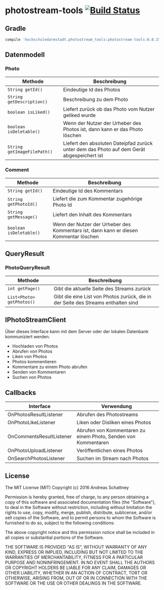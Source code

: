 # photostream-tools [![Build Status](https://travis-ci.org/aschattney/photostream-tools.svg?branch=master)](https://travis-ci.org/aschattney/photostream-tools)

## Gradle

```gradle
compile 'hochschuledarmstadt.photostream_tools:photostream-tools:0.0.15'
```

## Datenmodell

### Photo

Methode | Beschreibung
--------- | ------------
`String getId()`   | Eindeutige Id des Photos
`String getDescription()` | Beschreibung zu dem Photo
`boolean isLiked()` | Liefert zurück ob das Photo vom Nutzer geliked wurde
`boolean isDeletable()` | Wenn der Nutzer der Urheber des Photos ist, dann kann er das Photo löschen
`String getImageFilePath()`| Liefert den absoluten Dateipfad zurück unter dem das Photo auf dem Gerät abgespeichert ist

### Comment

Methode | Beschreibung
--------- | ------------
`String getId()` | Eindeutige Id des Kommentars
`String getPhotoId()` | Liefert die zum Kommentar zugehörige Photo Id
`String getMessage()` | Liefert den Inhalt des Kommentars
`boolean isDeletable()` | Wenn der Nutzer der Urheber des Kommentars ist, dann kann er diesen Kommentar löschen

## QueryResult

### PhotoQueryResult

Methode | Beschreibung
--------- | ------------
`int getPage()` | Gibt die aktuelle Seite des Streams zurück
`List<Photo> getPhotos()` | Gibt die eine List von Photos zurück, die in der Seite des Streams enthalten sind

## IPhotoStreamClient

Über dieses Interface kann mit dem Server oder der lokalen Datenbank kommuniziert werden.
* Hochladen von Photos
* Abrufen von Photos
* Liken von Photos
* Photos kommentieren
* Kommentare zu einem Photo abrufen
* Senden von Kommentaren
* Suchen von Photos

## Callbacks

Interface | Verwendung
--------- | ------------
OnPhotosResultListener   | Abrufen des Photostreams
OnPhotoLikeListener      | Liken oder Disliken eines Photos
OnCommentsResultListener | Abrufen von Kommentaren zu einem Photo, Senden von Kommentaren
OnPhotoUploadListener    | Veröffentlichen eines Photos
OnSearchPhotosListener   | Suchen im Stream nach Photos


## License

The MIT License (MIT)
Copyright (c) 2016 Andreas Schattney

Permission is hereby granted, free of charge, to any person obtaining a copy of this software and associated documentation files (the "Software"), to deal in the Software without restriction, including without limitation the rights to use, copy, modify, merge, publish, distribute, sublicense, and/or sell copies of the Software, and to permit persons to whom the Software is furnished to do so, subject to the following conditions:

The above copyright notice and this permission notice shall be included in all copies or substantial portions of the Software.

THE SOFTWARE IS PROVIDED "AS IS", WITHOUT WARRANTY OF ANY KIND, EXPRESS OR IMPLIED, INCLUDING BUT NOT LIMITED TO THE WARRANTIES OF MERCHANTABILITY, FITNESS FOR A PARTICULAR PURPOSE AND NONINFRINGEMENT. IN NO EVENT SHALL THE AUTHORS OR COPYRIGHT HOLDERS BE LIABLE FOR ANY CLAIM, DAMAGES OR OTHER LIABILITY, WHETHER IN AN ACTION OF CONTRACT, TORT OR OTHERWISE, ARISING FROM, OUT OF OR IN CONNECTION WITH THE SOFTWARE OR THE USE OR OTHER DEALINGS IN THE SOFTWARE.
